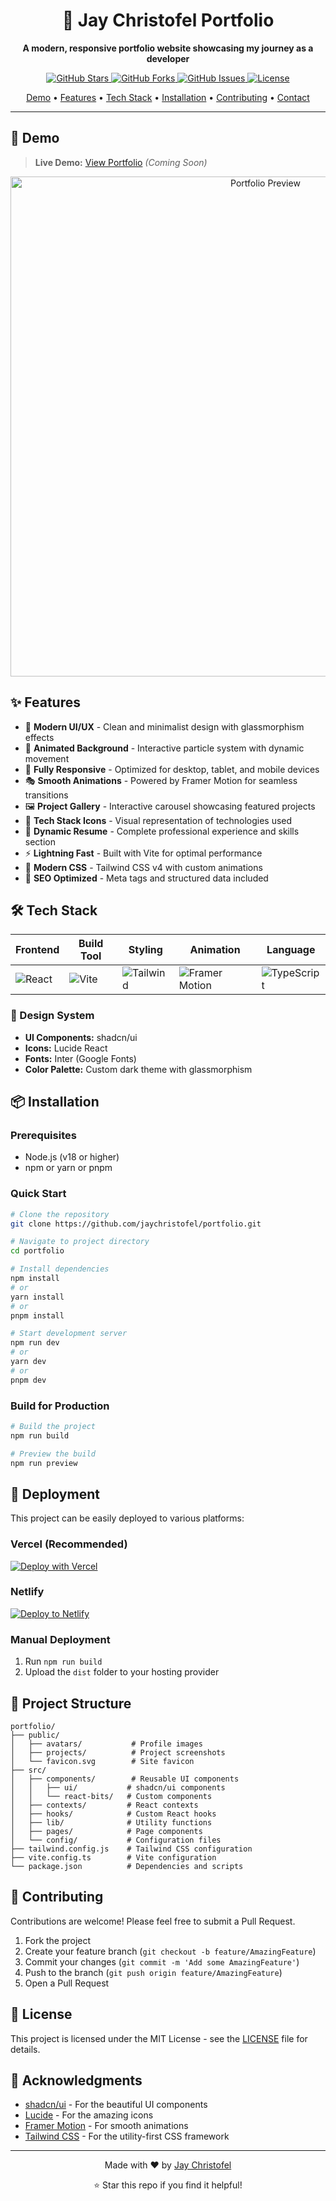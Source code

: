 <div align="center">
   
  # 🚀 Jay Christofel Portfolio
  
  <p align="center">
    <strong>A modern, responsive portfolio website showcasing my journey as a developer</strong>
  </p>
  
  <p align="center">
    <a href="https://github.com/jaychristofel/portfolio/stargazers">
      <img src="https://img.shields.io/github/stars/jaychristofel/portfolio?style=for-the-badge&logo=github&color=yellow" alt="GitHub Stars" />
    </a>
    <a href="https://github.com/jaychristofel/portfolio/network/members">
      <img src="https://img.shields.io/github/forks/jaychristofel/portfolio?style=for-the-badge&logo=github&color=blue" alt="GitHub Forks" />
    </a>
    <a href="https://github.com/jaychristofel/portfolio/issues">
      <img src="https://img.shields.io/github/issues/jaychristofel/portfolio?style=for-the-badge&logo=github&color=red" alt="GitHub Issues" />
    </a>
    <a href="https://github.com/jaychristofel/portfolio/blob/main/LICENSE">
      <img src="https://img.shields.io/github/license/jaychristofel/portfolio?style=for-the-badge&logo=github&color=green" alt="License" />
    </a>
  </p>
  
  <p align="center">
    <a href="#-demo">Demo</a> •
    <a href="#-features">Features</a> •
    <a href="#-tech-stack">Tech Stack</a> •
    <a href="#-installation">Installation</a> •
    <a href="#-contributing">Contributing</a> •
    <a href="#-contact">Contact</a>
  </p>
</div>

---

## 🎯 Demo

> **Live Demo:** [View Portfolio](https://jaychristofel-portfolio.vercel.app) _(Coming Soon)_

<div align="center">
  <img src="./public/demo/portfolio-preview.png" alt="Portfolio Preview" width="800" />
</div>

## ✨ Features

- 🎨 **Modern UI/UX** - Clean and minimalist design with glassmorphism effects
- 🌟 **Animated Background** - Interactive particle system with dynamic movement
- 📱 **Fully Responsive** - Optimized for desktop, tablet, and mobile devices
- 🎭 **Smooth Animations** - Powered by Framer Motion for seamless transitions
- 🖼️ **Project Gallery** - Interactive carousel showcasing featured projects
- 🎨 **Tech Stack Icons** - Visual representation of technologies used
- 📄 **Dynamic Resume** - Complete professional experience and skills section
- ⚡ **Lightning Fast** - Built with Vite for optimal performance
- 🌙 **Modern CSS** - Tailwind CSS v4 with custom animations
- 🎯 **SEO Optimized** - Meta tags and structured data included

## 🛠️ Tech Stack

<div align="center">

| Frontend                                                                                            | Build Tool                                                                                      | Styling                                                                                                             | Animation                                                                                                         | Language                                                                                                          |
| --------------------------------------------------------------------------------------------------- | ----------------------------------------------------------------------------------------------- | ------------------------------------------------------------------------------------------------------------------- | ----------------------------------------------------------------------------------------------------------------- | ----------------------------------------------------------------------------------------------------------------- |
| ![React](https://img.shields.io/badge/React-20232A?style=for-the-badge&logo=react&logoColor=61DAFB) | ![Vite](https://img.shields.io/badge/Vite-646CFF?style=for-the-badge&logo=vite&logoColor=white) | ![Tailwind](https://img.shields.io/badge/Tailwind_CSS-38B2AC?style=for-the-badge&logo=tailwind-css&logoColor=white) | ![Framer Motion](https://img.shields.io/badge/Framer_Motion-black?style=for-the-badge&logo=framer&logoColor=blue) | ![TypeScript](https://img.shields.io/badge/TypeScript-007ACC?style=for-the-badge&logo=typescript&logoColor=white) |

</div>

### 🎨 Design System

- **UI Components:** shadcn/ui
- **Icons:** Lucide React
- **Fonts:** Inter (Google Fonts)
- **Color Palette:** Custom dark theme with glassmorphism

## 📦 Installation

### Prerequisites

- Node.js (v18 or higher)
- npm or yarn or pnpm

### Quick Start

```bash
# Clone the repository
git clone https://github.com/jaychristofel/portfolio.git

# Navigate to project directory
cd portfolio

# Install dependencies
npm install
# or
yarn install
# or
pnpm install

# Start development server
npm run dev
# or
yarn dev
# or
pnpm dev
```

### Build for Production

```bash
# Build the project
npm run build

# Preview the build
npm run preview
```

## 🚀 Deployment

This project can be easily deployed to various platforms:

### Vercel (Recommended)

[![Deploy with Vercel](https://vercel.com/button)](https://vercel.com/new/clone?repository-url=https://github.com/jaychristofel/portfolio)

### Netlify

[![Deploy to Netlify](https://www.netlify.com/img/deploy/button.svg)](https://app.netlify.com/start/deploy?repository=https://github.com/jaychristofel/portfolio)

### Manual Deployment

1. Run `npm run build`
2. Upload the `dist` folder to your hosting provider

## 📁 Project Structure

```
portfolio/
├── public/
│   ├── avatars/           # Profile images
│   ├── projects/          # Project screenshots
│   └── favicon.svg        # Site favicon
├── src/
│   ├── components/        # Reusable UI components
│   │   ├── ui/           # shadcn/ui components
│   │   └── react-bits/   # Custom components
│   ├── contexts/         # React contexts
│   ├── hooks/            # Custom React hooks
│   ├── lib/              # Utility functions
│   ├── pages/            # Page components
│   └── config/           # Configuration files
├── tailwind.config.js    # Tailwind CSS configuration
├── vite.config.ts        # Vite configuration
└── package.json          # Dependencies and scripts
```

## 🤝 Contributing

Contributions are welcome! Please feel free to submit a Pull Request.

1. Fork the project
2. Create your feature branch (`git checkout -b feature/AmazingFeature`)
3. Commit your changes (`git commit -m 'Add some AmazingFeature'`)
4. Push to the branch (`git push origin feature/AmazingFeature`)
5. Open a Pull Request

## 📝 License

This project is licensed under the MIT License - see the [LICENSE](LICENSE) file for details.

## 🙏 Acknowledgments

- [shadcn/ui](https://ui.shadcn.com/) - For the beautiful UI components
- [Lucide](https://lucide.dev/) - For the amazing icons
- [Framer Motion](https://www.framer.com/motion/) - For smooth animations
- [Tailwind CSS](https://tailwindcss.com/) - For the utility-first CSS framework

---

<div align="center">
  <p>Made with ❤️ by <a href="https://github.com/jaychristofel">Jay Christofel</a></p>
  <p>⭐ Star this repo if you find it helpful!</p>
</div>
